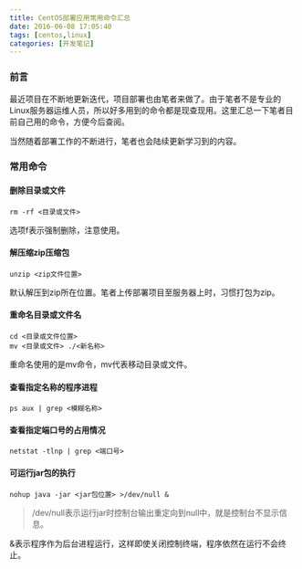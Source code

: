 ```yaml
---
title: CentOS部署应用常用命令汇总
date: 2016-06-08 17:05:40
tags: [centos,linux]
categories: [开发笔记]
---
```


### 前言

最近项目在不断地更新迭代，项目部署也由笔者来做了。由于笔者不是专业的Linux服务器运维人员，所以好多用到的命令都是现查现用。这里汇总一下笔者目前自己用的命令，方便今后查阅。

当然随着部署工作的不断进行，笔者也会陆续更新学习到的内容。

### 常用命令

#### 删除目录或文件

``` Shell
rm -rf <目录或文件>
```

选项f表示强制删除，注意使用。

#### 解压缩zip压缩包

``` Shell
unzip <zip文件位置>
```

默认解压到zip所在位置。笔者上传部署项目至服务器上时，习惯打包为zip。

#### 重命名目录或文件名

``` Shell
cd <目录或文件位置>
mv <目录或文件> ./<新名称>
```

重命名使用的是mv命令，mv代表移动目录或文件。

#### 查看指定名称的程序进程

``` Shell
ps aux | grep <模糊名称>
```

#### 查看指定端口号的占用情况

``` Shell
netstat -tlnp | grep <端口号>
```

#### 可运行jar包的执行

``` Shell
nohup java -jar <jar包位置> >/dev/null &
```

>/dev/null表示运行jar时控制台输出重定向到null中，就是控制台不显示信息。

&表示程序作为后台进程运行，这样即使关闭控制终端，程序依然在运行不会终止。
